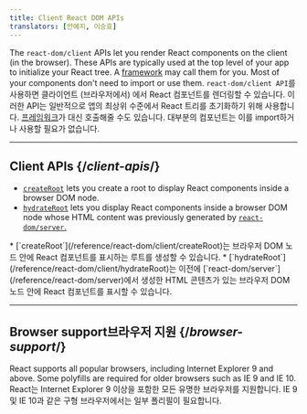 ```yaml
---
title: Client React DOM APIs
translators: [안예지, 이승효]
---
```


<Intro>

The `react-dom/client` APIs let you render React components on the client (in the browser). These APIs are typically used at the top level of your app to initialize your React tree. A [framework](/learn/start-a-new-react-project#production-grade-react-frameworks) may call them for you. Most of your components don't need to import or use them.
<Trans>`react-dom/client API`를 사용하면 클라이언트 (브라우저에서) 에서 React 컴포넌트를 렌더링할 수 있습니다. 이러한 API는 일반적으로 앱의 최상위 수준에서 React 트리를 초기화하기 위해 사용합니다. [프레임워크](/learn/start-a-new-react-project#production-grade-react-frameworks)가 대신 호출해줄 수도 있습니다. 대부분의 컴포넌트는 이를 import하거나 사용할 필요가 없습니다.</Trans>

</Intro>

---

## Client APIs {/*client-apis*/}

* [`createRoot`](/reference/react-dom/client/createRoot) lets you create a root to display React components inside a browser DOM node.
* [`hydrateRoot`](/reference/react-dom/client/hydrateRoot) lets you display React components inside a browser DOM node whose HTML content was previously generated by [`react-dom/server`.](/reference/react-dom/server)
<TransBlock>
* [`createRoot`](/reference/react-dom/client/createRoot)는 브라우저 DOM 노드 안에 React 컴포넌트를 표시하는 루트를 생성할 수 있습니다.
* [`hydrateRoot`](/reference/react-dom/client/hydrateRoot)는 이전에 [`react-dom/server`](/reference/react-dom/server)에서 생성한 HTML 콘텐츠가 있는 브라우저 DOM 노드 안에 React 컴포넌트를 표시할 수 있습니다.
</TransBlock>

---

## Browser support<Trans>브라우저 지원</Trans> {/*browser-support*/}

React supports all popular browsers, including Internet Explorer 9 and above. Some polyfills are required for older browsers such as IE 9 and IE 10.
<Trans>React는 Internet Explorer 9 이상을 포함한 모든 유명한 브라우저를 지원합니다. IE 9 및 IE 10과 같은 구형 브라우저에서는 일부 폴리필이 필요합니다.</Trans>